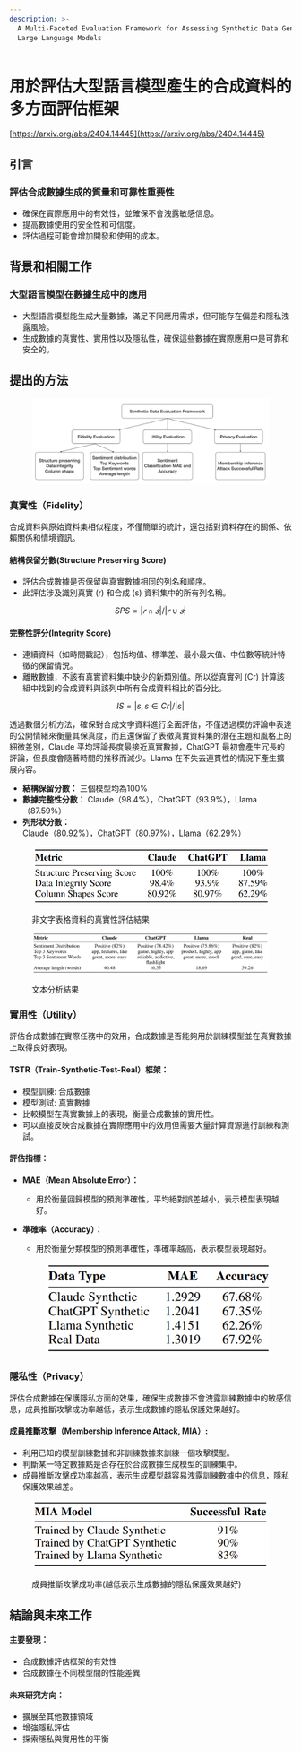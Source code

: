 ```yaml
---
description: >-
  A Multi-Faceted Evaluation Framework for Assessing Synthetic Data Generated by
  Large Language Models
---
```


# 用於評估大型語言模型產生的合成資料的多方面評估框架

[https://arxiv.org/abs/2404.14445](https://arxiv.org/abs/2404.14445)

## 引言

### **評估合成數據生成的質量和可靠性重要性**

* 確保在實際應用中的有效性，並確保不會洩露敏感信息。
* 提高數據使用的安全性和可信度。
* 評估過程可能會增加開發和使用的成本。

## 背景和相關工作

### 大型語言模型在數據生成中的應用

* 大型語言模型能生成大量數據，滿足不同應用需求，但可能存在偏差和隱私洩露風險。
* 生成數據的真實性、實用性以及隱私性，確保這些數據在實際應用中是可靠和安全的。

## 提出的方法

<figure><img src="../../../.gitbook/assets/image (4).png" alt=""><figcaption></figcaption></figure>

### 真實性（Fidelity）

合成資料與原始資料集相似程度，不僅簡單的統計，還包括對資料存在的關係、依賴關係和情境資訊。

#### 結構保留分數(Structure Preserving Score)

* 評估合成數據是否保留與真實數據相同的列名和順序。
* 此評估涉及識別真實 (r) 和合成 (s) 資料集中的所有列名稱。

$$
SPS=|𝑟∩𝑠| / |𝑟∪𝑠|
$$

#### 完整性評分(Integrity Score)

* 連續資料（如時間戳記），包括均值、標準差、最小最大值、中位數等統計特徵的保留情況。
* 離散數據，不該有真實資料集中缺少的新類別值。所以從真實列 (Cr) 計算該組中找到的合成資料與該列中所有合成資料相比的百分比。

$$
IS =|s, s ∈ Cr|/|s|
$$

透過數個分析方法，確保對合成文字資料進行全面評估，不僅透過模仿評論中表達的公開情緒來衡量其保真度，而且還保留了表徵真實資料集的潛在主題和風格上的細微差別，Claude 平均評論長度最接近真實數據，ChatGPT 最初會產生冗長的評論，但長度會隨著時間的推移而減少。Llama 在不失去連貫性的情況下產生擴展內容。

* **結構保留分數：** 三個模型均為100%
* **數據完整性分數：** Claude（98.4%），ChatGPT（93.9%），Llama（87.59%）
* **列形狀分數：** Claude（80.92%），ChatGPT（80.97%），Llama（62.29%）

<figure><img src="../../../.gitbook/assets/image (2).png" alt=""><figcaption><p>非文字表格資料的真實性評估結果</p></figcaption></figure>

<figure><img src="../../../.gitbook/assets/image (3).png" alt=""><figcaption><p>文本分析結果</p></figcaption></figure>



### 實用性（Utility）

評估合成數據在實際任務中的效用，合成數據是否能夠用於訓練模型並在真實數據上取得良好表現。

#### **TSTR（Train-Synthetic-Test-Real）框架：**

* 模型訓練: 合成數據
* 模型測試: 真實數據
* 比較模型在真實數據上的表現，衡量合成數據的實用性。
* 可以直接反映合成數據在實際應用中的效用但需要大量計算資源進行訓練和測試。

#### **評估指標：**

* **MAE（Mean Absolute Error）：**
  * 用於衡量回歸模型的預測準確性，平均絕對誤差越小，表示模型表現越好。
*   **準確率（Accuracy）：**

    * 用於衡量分類模型的預測準確性，準確率越高，表示模型表現越好。

    <figure><img src="../../../.gitbook/assets/image (1).png" alt=""><figcaption></figcaption></figure>



### 隱私性（Privacy）

評估合成數據在保護隱私方面的效果，確保生成數據不會洩露訓練數據中的敏感信息，成員推斷攻擊成功率越低，表示生成數據的隱私保護效果越好。

#### **成員推斷攻擊（Membership Inference Attack, MIA）:**

* 利用已知的模型訓練數據和非訓練數據來訓練一個攻擊模型。
* 判斷某一特定數據點是否存在於合成數據生成模型的訓練集中。
* 成員推斷攻擊成功率越高，表示生成模型越容易洩露訓練數據中的信息，隱私保護效果越差。

<figure><img src="../../../.gitbook/assets/image.png" alt=""><figcaption><p>成員推斷攻擊成功率(越低表示生成數據的隱私保護效果越好)</p></figcaption></figure>



## 結論與未來工作

#### **主要發現：**

* 合成數據評估框架的有效性
* 合成數據在不同模型間的性能差異

#### **未來研究方向：**

* 擴展至其他數據領域
* 增強隱私評估
* 探索隱私與實用性的平衡
